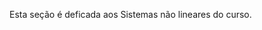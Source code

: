 <!-- ---
title: Sistemas não lineares
layout: home
nav_order: 12
has_children: true
--- -->

<p align = "justify">
Esta seção é deficada aos Sistemas não lineares do curso.
</p>